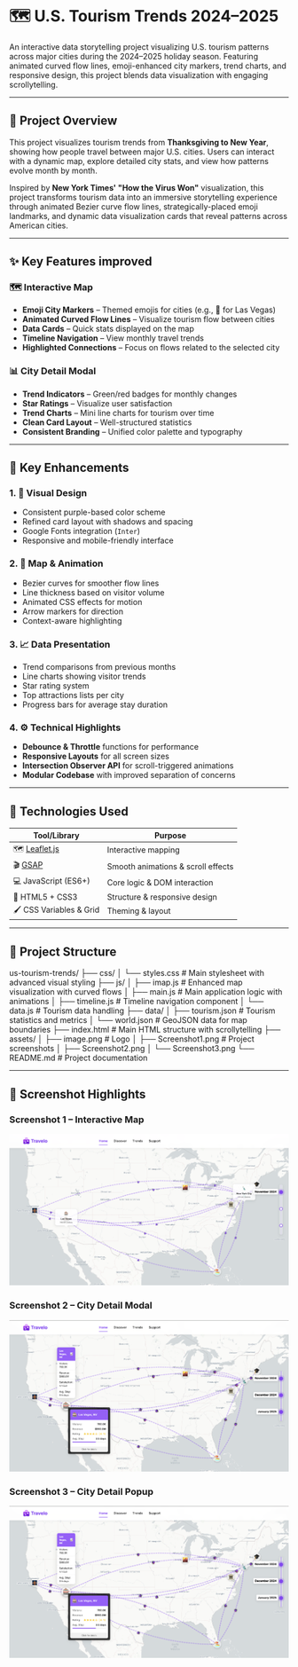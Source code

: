 # 🗺️ U.S. Tourism Trends 2024–2025 

An interactive data storytelling project visualizing U.S. tourism patterns across major cities during the 2024–2025 holiday season. Featuring animated curved flow lines, emoji-enhanced city markers, trend charts, and responsive design, this project blends data visualization with engaging scrollytelling.

---

## 🌟 Project Overview

This project visualizes tourism trends from **Thanksgiving to New Year**, showing how people travel between major U.S. cities. Users can interact with a dynamic map, explore detailed city stats, and view how patterns evolve month by month.

Inspired by **New York Times' "How the Virus Won"** visualization, this project transforms tourism data into an immersive storytelling experience through animated Bezier curve flow lines, strategically-placed emoji landmarks, and dynamic data visualization cards that reveal patterns across American cities.

---

## ✨ Key Features improved

### 🗺️ Interactive Map
- **Emoji City Markers** – Themed emojis for cities (e.g., 🎰 for Las Vegas)
- **Animated Curved Flow Lines** – Visualize tourism flow between cities
- **Data Cards** – Quick stats displayed on the map
- **Timeline Navigation** – View monthly travel trends
- **Highlighted Connections** – Focus on flows related to the selected city

### 📊 City Detail Modal
- **Trend Indicators** – Green/red badges for monthly changes
- **Star Ratings** – Visualize user satisfaction
- **Trend Charts** – Mini line charts for tourism over time
- **Clean Card Layout** – Well-structured statistics
- **Consistent Branding** – Unified color palette and typography

---

## 🔄 Key Enhancements

### 1. 🎨 Visual Design
- Consistent purple-based color scheme
- Refined card layout with shadows and spacing
- Google Fonts integration (`Inter`)
- Responsive and mobile-friendly interface

### 2. 🧭 Map & Animation
- Bezier curves for smoother flow lines  
- Line thickness based on visitor volume  
- Animated CSS effects for motion  
- Arrow markers for direction  
- Context-aware highlighting  

### 3. 📈 Data Presentation
- Trend comparisons from previous months  
- Line charts showing visitor trends  
- Star rating system  
- Top attractions lists per city  
- Progress bars for average stay duration  

### 4. ⚙️ Technical Highlights
- **Debounce & Throttle** functions for performance
- **Responsive Layouts** for all screen sizes
- **Intersection Observer API** for scroll-triggered animations
- **Modular Codebase** with improved separation of concerns

---

## 🧩 Technologies Used

| Tool/Library | Purpose |
|--------------|---------|
| 🗺️ [Leaflet.js](https://leafletjs.com) | Interactive mapping |
| 🎬 [GSAP](https://greensock.com/gsap/) | Smooth animations & scroll effects |
| 💻 JavaScript (ES6+) | Core logic & DOM interaction |
| 🎨 HTML5 + CSS3 | Structure & responsive design |
| 🖌️ CSS Variables & Grid | Theming & layout |

---

## 📂 Project Structure

us-tourism-trends/
├── css/
│   └── styles.css          # Main stylesheet with advanced visual styling
├── js/
│   ├── imap.js             # Enhanced map visualization with curved flows
│   ├── main.js             # Main application logic with animations
│   ├── timeline.js         # Timeline navigation component
│   └── data.js             # Tourism data handling
├── data/
│   ├── tourism.json        # Tourism statistics and metrics
│   └── world.json          # GeoJSON data for map boundaries
├── index.html              # Main HTML structure with scrollytelling
├── assets/
│   ├── image.png           # Logo 
│   ├── Screenshot1.png     # Project screenshots
│   ├── Screenshot2.png
│   └── Screenshot3.png
└── README.md               # Project documentation

---

## 📸 Screenshot Highlights

### Screenshot 1 – Interactive Map

![Interactive Map](./assets/Screenshot1.png)

### Screenshot 2 – City Detail Modal

![City Detail Modal](./assets/Screenshot2.png)

### Screenshot 3 – City Detail Popup

![City Detail Popup](./assets/Screenshot2.png)